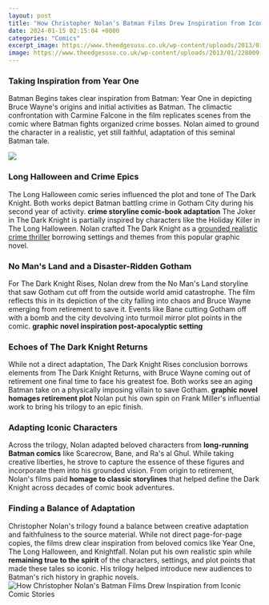 ```yaml
---
layout: post
title: "How Christopher Nolan's Batman Films Drew Inspiration from Iconic Comic Stories"
date: 2024-01-15 02:15:04 +0000
categories: "Comics"
excerpt_image: https://www.theedgesusu.co.uk/wp-content/uploads/2013/01/228009-digital_art-movies-Batman_Begins-Batman-bats.jpg
image: https://www.theedgesusu.co.uk/wp-content/uploads/2013/01/228009-digital_art-movies-Batman_Begins-Batman-bats.jpg
---
```


### Taking Inspiration from Year One
Batman Begins takes clear inspiration from Batman: Year One in depicting Bruce Wayne's origins and initial activities as Batman. The climactic confrontation with Carmine Falcone in the film replicates scenes from the comic where Batman fights organized crime bosses. Nolan aimed to ground the character in a realistic, yet still faithful, adaptation of this seminal Batman tale.

![](https://faroutmagazine.co.uk/static/uploads/2021/06/batman_begins_banner.jpg)
### Long Halloween and Crime Epics 
The Long Halloween comic series influenced the plot and tone of The Dark Knight. Both works depict Batman battling crime in Gotham City during his second year of activity. **crime storyline comic-book adaptation** The Joker in The Dark Knight is partially inspired by characters like the Holiday Killer in The Long Halloween. Nolan crafted The Dark Knight as a [grounded realistic crime thriller](https://yt.io.vn/collection/abernethy) borrowing settings and themes from this popular graphic novel.
### No Man's Land and a Disaster-Ridden Gotham
For The Dark Knight Rises, Nolan drew from the No Man's Land storyline that saw Gotham cut off from the outside world amid catastrophe. The film reflects this in its depiction of the city falling into chaos and Bruce Wayne emerging from retirement to save it. Events like Bane cutting Gotham off with a bomb and the city devolving into turmoil mirror plot points in the comic. **graphic novel inspiration post-apocalyptic setting** 
### Echoes of The Dark Knight Returns 
While not a direct adaptation, The Dark Knight Rises conclusion borrows elements from The Dark Knight Returns, with Bruce Wayne coming out of retirement one final time to face his greatest foe. Both works see an aging Batman take on a physically imposing villain to save Gotham. **graphic novel homages retirement plot** Nolan put his own spin on Frank Miller's influential work to bring his trilogy to an epic finish.
### Adapting Iconic Characters
Across the trilogy, Nolan adapted beloved characters from **long-running Batman comics** like Scarecrow, Bane, and Ra's al Ghul. While taking creative liberties, he strove to capture the essence of these figures and incorporate them into his grounded vision. From origin to retirement, Nolan's films paid **homage to classic storylines** that helped define the Dark Knight across decades of comic book adventures.
### Finding a Balance of Adaptation 
Christopher Nolan's trilogy found a balance between creative adaptation and faithfulness to the source material. While not direct page-for-page copies, the films drew clear inspiration from beloved comics like Year One, The Long Halloween, and Knightfall. Nolan put his own realistic spin while **remaining true to the spirit** of the characters, settings, and plot points that made these tales so iconic. His trilogy helped introduce new audiences to Batman's rich history in graphic novels.
![How Christopher Nolan's Batman Films Drew Inspiration from Iconic Comic Stories](https://www.theedgesusu.co.uk/wp-content/uploads/2013/01/228009-digital_art-movies-Batman_Begins-Batman-bats.jpg)